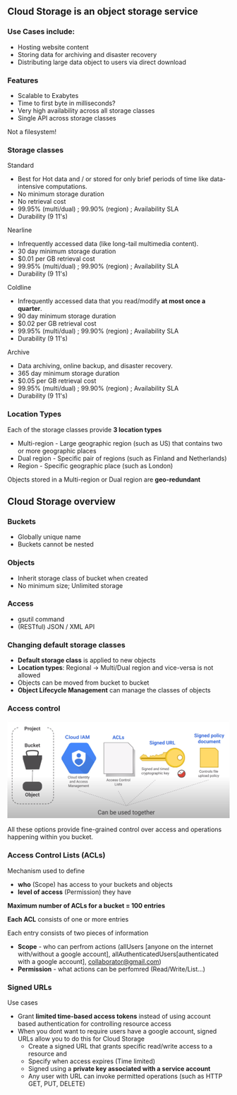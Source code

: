 ## Cloud Storage is an object storage service

### Use Cases include:
- Hosting website content
- Storing data for archiving and disaster recovery
- Distributing large data object to users via direct download

### Features
- Scalable to Exabytes
- Time to first byte in milliseconds?
- Very high availability across all storage classes
- Single API across storage classes

Not a filesystem!

### Storage classes

Standard 
  - Best for Hot data and / or stored for only brief periods of time like data-intensive computations.
  - No minimum storage duration
  - No retrieval cost
  - 99.95% (multi/dual) ; 99.90% (region) ; Availability SLA
  - Durability (9 11's)

Nearline
  - Infrequently accessed data (like long-tail multimedia content).
  - 30 day minimum storage duration
  - $0.01 per GB retrieval cost
  - 99.95% (multi/dual) ; 99.90% (region) ; Availability SLA
  - Durability (9 11's)

Coldline
  - Infrequently accessed data that you read/modify **at most once a quarter**.
  - 90 day minimum storage duration
  - $0.02 per GB retrieval cost
  - 99.95% (multi/dual) ; 99.90% (region) ; Availability SLA
  - Durability (9 11's)


Archive
  - Data archiving, online backup, and disaster recovery.
  - 365 day minimum storage duration
  - $0.05 per GB retrieval cost
  - 99.95% (multi/dual) ; 99.90% (region) ; Availability SLA
  - Durability (9 11's)

### Location Types
Each of the storage classes provide **3 location types**

- Multi-region - Large geographic region (such as US) that contains two or more geographic places
- Dual region - Specific pair of regions (such as Finland and Netherlands)
- Region -  Specific geographic place (such as London)

Objects stored in a Multi-region or Dual region are **geo-redundant**

## Cloud Storage overview

### Buckets
- Globally unique name
- Buckets cannot be nested

### Objects
- Inherit storage class of bucket when created
- No minimum size; Unlimited storage

### Access
- gsutil command
- (RESTful) JSON / XML API

### Changing default storage classes
- **Default storage class** is applied to new objects
- **Location types**: Regional -> Multi/Dual region and vice-versa is not allowed
- Objects can be moved from bucket to bucket
- **Object Lifecycle Management** can manage the classes of objects

### Access control
<img src="https://github.com/paulowe/gcp/blob/main/captures/Capture%209.PNG" />

All these options provide fine-grained control over access and operations happening within you bucket.

### Access Control Lists (ACLs)

Mechanism used to define 
- **who** (Scope) has access to your buckets and objects
- **level of access** (Permission) they have

**Maximum number of ACLs for a bucket = 100 entries**

**Each ACL** consists of one or more entries

Each entry consists of two pieces of information
- **Scope** - who can perfrom actions (allUsers [anyone on the internet with/without a google account], allAuthenticatedUsers[authenticated with a google account], collaborator@gmail.com)
- **Permission** -  what actions can be perfomred (Read/Write/List...) 

### Signed URLs
Use cases
- Grant **limited time-based access tokens** instead of using account based authentication for controlling resource access
- When you dont want to require users have a google account, signed URLs allow you to do this for Cloud Storage
    - Create a signed URL that grants specific read/write access to a resource and
    - Specify when access expires (Time limited)
    - Signed using a **private key associated with a service account**
    - Any user with URL can invoke permitted operations (such as HTTP GET, PUT, DELETE)
    
